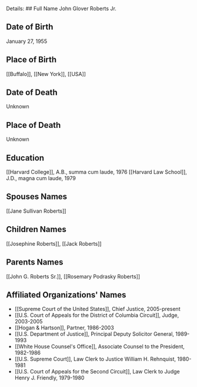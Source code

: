 Details: ## Full Name
John Glover Roberts Jr.

## Date of Birth
January 27, 1955

## Place of Birth
[[Buffalo]], [[New York]], [[USA]]

## Date of Death
Unknown

## Place of Death
Unknown

## Education
[[Harvard College]], A.B., summa cum laude, 1976
[[Harvard Law School]], J.D., magna cum laude, 1979

## Spouses Names
[[Jane Sullivan Roberts]]

## Children Names
[[Josephine Roberts]], [[Jack Roberts]]

## Parents Names
[[John G. Roberts Sr.]], [[Rosemary Podrasky Roberts]]

## Affiliated Organizations' Names
- [[Supreme Court of the United States]], Chief Justice, 2005-present
- [[U.S. Court of Appeals for the District of Columbia Circuit]], Judge, 2003-2005
- [[Hogan & Hartson]], Partner, 1986-2003
- [[U.S. Department of Justice]], Principal Deputy Solicitor General, 1989-1993
- [[White House Counsel's Office]], Associate Counsel to the President, 1982-1986
- [[U.S. Supreme Court]], Law Clerk to Justice William H. Rehnquist, 1980-1981
- [[U.S. Court of Appeals for the Second Circuit]], Law Clerk to Judge Henry J. Friendly, 1979-1980